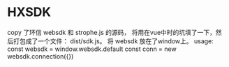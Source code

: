 # HXSDK

copy 了环信 websdk 和 strophe.js 的源码， 将用在vue中时的坑填了一下，然后打包成了一个文件： dist/sdk.js。
将 websdk 放在了window上。
usage:
const websdk = window.websdk.default
const conn = new websdk.connection({})
